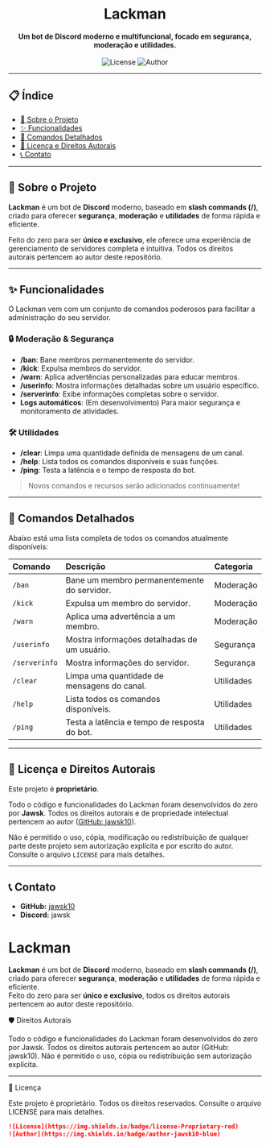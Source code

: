 <h1 align="center">Lackman</h1>

<p align="center">
  <strong>Um bot de Discord moderno e multifuncional, focado em segurança, moderação e utilidades.</strong>
  <br />
  <br />
  <img src="https://img.shields.io/badge/license-Proprietary-red" alt="License">
  <img src="https://img.shields.io/badge/author-jawsk10-blue" alt="Author">
</p>

---

## 📋 Índice

- [📖 Sobre o Projeto](#-sobre-o-projeto)
- [✨ Funcionalidades](#-funcionalidades)
- [🤖 Comandos Detalhados](#-comandos-detalhados)
- [📜 Licença e Direitos Autorais](#-licença-e-direitos-autorais)
- [📞 Contato](#-contato)

---

## 📖 Sobre o Projeto

**Lackman** é um bot de **Discord** moderno, baseado em **slash commands (/)**, criado para oferecer **segurança**, **moderação** e **utilidades** de forma rápida e eficiente.

Feito do zero para ser **único e exclusivo**, ele oferece uma experiência de gerenciamento de servidores completa e intuitiva. Todos os direitos autorais pertencem ao autor deste repositório.

---

## ✨ Funcionalidades

O Lackman vem com um conjunto de comandos poderosos para facilitar a administração do seu servidor.

### 🔒 Moderação & Segurança
- **/ban**: Bane membros permanentemente do servidor.
- **/kick**: Expulsa membros do servidor.
- **/warn**: Aplica advertências personalizadas para educar membros.
- **/userinfo**: Mostra informações detalhadas sobre um usuário específico.
- **/serverinfo**: Exibe informações completas sobre o servidor.
- **Logs automáticos**: (Em desenvolvimento) Para maior segurança e monitoramento de atividades.

### 🛠️ Utilidades
- **/clear**: Limpa uma quantidade definida de mensagens de um canal.
- **/help**: Lista todos os comandos disponíveis e suas funções.
- **/ping**: Testa a latência e o tempo de resposta do bot.

> Novos comandos e recursos serão adicionados continuamente!

---

## 🤖 Comandos Detalhados

Abaixo está uma lista completa de todos os comandos atualmente disponíveis:

| Comando | Descrição | Categoria |
| :--- | :--- | :--- |
| `/ban` | Bane um membro permanentemente do servidor. | Moderação |
| `/kick` | Expulsa um membro do servidor. | Moderação |
| `/warn` | Aplica uma advertência a um membro. | Moderação |
| `/userinfo` | Mostra informações detalhadas de um usuário. | Segurança |
| `/serverinfo`| Mostra informações do servidor. | Segurança |
| `/clear` | Limpa uma quantidade de mensagens do canal. | Utilidades |
| `/help` | Lista todos os comandos disponíveis. | Utilidades |
| `/ping` | Testa a latência e tempo de resposta do bot. | Utilidades |

---

## 📜 Licença e Direitos Autorais

Este projeto é **proprietário**.

Todo o código e funcionalidades do Lackman foram desenvolvidos do zero por **Jawsk**. Todos os direitos autorais e de propriedade intelectual pertencem ao autor ([GitHub: jawsk10](https://github.com/jawsk10)).

Não é permitido o uso, cópia, modificação ou redistribuição de qualquer parte deste projeto sem autorização explícita e por escrito do autor. Consulte o arquivo `LICENSE` para mais detalhes.

---

## 📞 Contato

- **GitHub:** [jawsk10](https://github.com/jawsk10)
- **Discord:** jawsk

# Lackman

**Lackman** é um bot de **Discord** moderno, baseado em **slash commands (/)**, criado para oferecer **segurança**, **moderação** e **utilidades** de forma rápida e eficiente.  
Feito do zero para ser **único e exclusivo**, todos os direitos autorais pertencem ao autor deste repositório.

🛡️ Direitos Autorais

Todo o código e funcionalidades do Lackman foram desenvolvidos do zero por Jawsk.
Todos os direitos autorais pertencem ao autor (GitHub: jawsk10).
Não é permitido o uso, cópia ou redistribuição sem autorização explícita.

---
📜 Licença

Este projeto é proprietário.
Todos os direitos reservados.
Consulte o arquivo LICENSE para mais detalhes.

```markdown
![License](https://img.shields.io/badge/license-Proprietary-red)
![Author](https://img.shields.io/badge/author-jawsk10-blue)